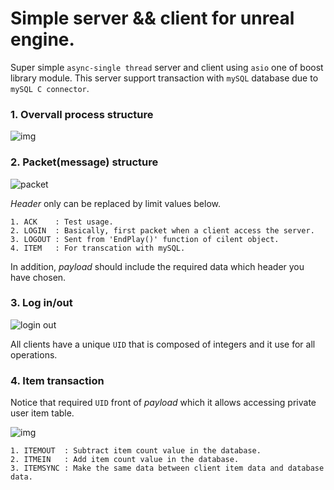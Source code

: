 # Simple server && client for unreal engine.

Super simple `async-single thread` server and client using  `asio`  one of boost library module. This server support transaction with `mySQL` database due to `mySQL C connector`. 



### 1. Overvall process structure

![img](https://user-images.githubusercontent.com/30077320/123431189-f6469980-d603-11eb-942a-a5c7751e7cee.png)

### 2. Packet(message) structure

![packet](https://user-images.githubusercontent.com/30077320/123431183-f5ae0300-d603-11eb-91a0-d078ad1d3fcf.png)

*Header* only can be replaced by limit values below. 

```
1. ACK    : Test usage.
2. LOGIN  : Basically, first packet when a client access the server.
3. LOGOUT : Sent from 'EndPlay()' function of cilent object.
4. ITEM   : For transcation with mySQL.
```

In addition, *payload* should include the required data which header you have chosen.

### 3. Log in/out

![login out](https://user-images.githubusercontent.com/30077320/123431197-f777c680-d603-11eb-9531-71554c754401.png)

All clients have a unique `UID` that is composed of integers and it use for all operations.

### 4. Item transaction

Notice that required `UID` front of *payload* which it allows accessing private user item table.

![img](https://user-images.githubusercontent.com/30077320/123431195-f6df3000-d603-11eb-9ee5-41b50d1a64b8.png)

```
1. ITEMOUT  : Subtract item count value in the database.
2. ITMEIN   : Add item count value in the database.
3. ITEMSYNC : Make the same data between client item data and database data.
```

